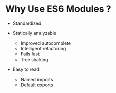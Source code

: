 # Why Use ES6 Modules ?

* Standardized

* Statically analyzable
  * Improved autocomplete
  * Intelligent refactoring
  * Fails fast
  * Tree shaking

* Easy to read
  * Named imports
  * Default exports
